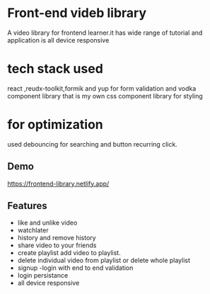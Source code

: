# Front-end videb library

A video library for frontend learner.it has wide range of tutorial and application is all device responsive

# tech stack used

react ,reudx-toolkit,formik and yup for form validation and vodka component library that is my own css component library for styling

# for optimization

used debouncing for searching and button recurring click.

## Demo

https://frontend-library.netlify.app/

## Features

- like and unlike video
- watchlater
- history and remove history
- share video to your friends
- create playlist add video to playlist.
- delete individual video from playlist or delete whole playlist
- signup -login with end to end validation
- login persistance
- all device responsive

